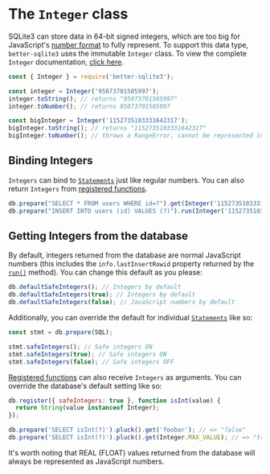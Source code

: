 # The `Integer` class

SQLite3 can store data in 64-bit signed integers, which are too big for JavaScript's [number format](https://en.wikipedia.org/wiki/Double-precision_floating-point_format) to fully represent. To support this data type, `better-sqlite3` uses the immutable `Integer` class. To view the complete `Integer` documentation, [click here](https://github.com/JoshuaWise/integer).

```js
const { Integer } = require('better-sqlite3');

const integer = Integer('95073701505997');
integer.toString(); // returns "95073701505997"
integer.toNumber(); // returns 95073701505997

const bigInteger = Integer('1152735103331642317');
bigInteger.toString(); // returns "1152735103331642317"
bigInteger.toNumber(); // throws a RangeError, cannot be represented in JavaScript
```

## Binding Integers

`Integers` can bind to [`Statements`](./api.md#class-statement) just like regular numbers. You can also return `Integers` from [registered functions](./api.md#registeroptions-function---this).

```js
db.prepare("SELECT * FROM users WHERE id=?").get(Integer('1152735103331642317'));
db.prepare("INSERT INTO users (id) VALUES (?)").run(Integer('1152735103331642317'));
```

## Getting Integers from the database

By default, integers returned from the database are normal JavaScript numbers (this includes the `info.lastInsertRowid` property returned by the [`run()`](./api.md#runbindparameters---object) method). You can change this default as you please:

```js
db.defaultSafeIntegers(); // Integers by default
db.defaultSafeIntegers(true); // Integers by default
db.defaultSafeIntegers(false); // JavaScript numbers by default
```

Additionally, you can override the default for individual [`Statements`](./api.md#class-statement) like so:

```js
const stmt = db.prepare(SQL);

stmt.safeIntegers(); // Safe integers ON
stmt.safeIntegers(true); // Safe integers ON
stmt.safeIntegers(false); // Safe integers OFF
```

[Registered functions](./api.md#registeroptions-function---this) can also receive `Integers` as arguments. You can override the database's default setting like so:

```js
db.register({ safeIntegers: true }, function isInt(value) {
  return String(value instanceof Integer);
});

db.prepare('SELECT isInt(?)').pluck().get('foobar'); // => "false"
db.prepare('SELECT isInt(?)').pluck().get(Integer.MAX_VALUE); // => "true"
```

It's worth noting that REAL (FLOAT) values returned from the database will always be represented as JavaScript numbers.
